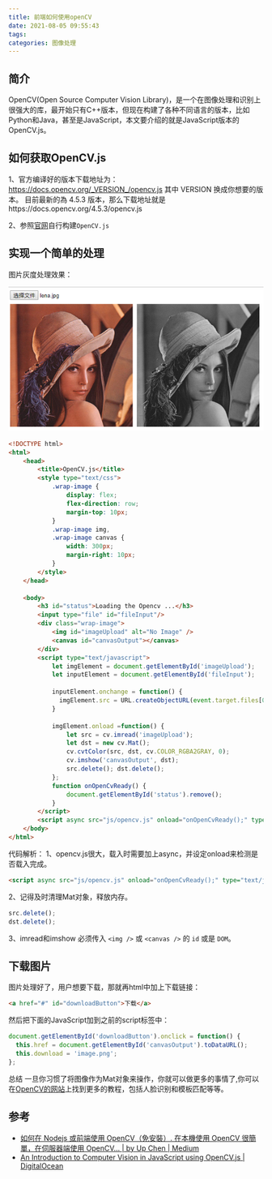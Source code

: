 ```yaml
---
title: 前端如何使用openCV
date: 2021-08-05 09:55:43
tags:
categories: 图像处理
---
```


## 简介
OpenCV(Open Source Computer Vision Library)，是一个在图像处理和识别上很强大的库，最开始只有C++版本，但现在构建了各种不同语言的版本，比如Python和Java，甚至是JavaScript，本文要介绍的就是JavaScript版本的OpenCV.js。

## 如何获取OpenCV.js
1、官方编译好的版本下载地址为：
https://docs.opencv.org/_VERSION_/opencv.js
其中 VERSION 换成你想要的版本。
目前最新的為 4.5.3 版本，那么下载地址就是https://docs.opencv.org/4.5.3/opencv.js

2、参照[官网](https://docs.opencv.org/4.5.3/d4/da1/tutorial_js_setup.html)自行构建`OpenCV.js`

## 实现一个简单的处理
图片灰度处理效果：

![color_gray](../images/2021/color_gray.png)

```html
<!DOCTYPE html>
<html>
    <head>
        <title>OpenCV.js</title>
        <style type="text/css">
            .wrap-image {
                display: flex;
                flex-direction: row;
                margin-top: 10px;
            }
            .wrap-image img,
            .wrap-image canvas {
                width: 300px;
                margin-right: 10px;
            }
        </style>
    </head>

    <body>
        <h3 id="status">Loading the Opencv ...</h3>
        <input type="file" id="fileInput"/>
        <div class="wrap-image">
            <img id="imageUpload" alt="No Image" />
            <canvas id="canvasOutput"></canvas>
        </div>
        <script type="text/javascript">
            let imgElement = document.getElementById('imageUpload');
            let inputElement = document.getElementById('fileInput');

            inputElement.onchange = function() {
              imgElement.src = URL.createObjectURL(event.target.files[0]);
            }

            imgElement.onload =function() {
                let src = cv.imread('imageUpload');
                let dst = new cv.Mat();
                cv.cvtColor(src, dst, cv.COLOR_RGBA2GRAY, 0);
                cv.imshow('canvasOutput', dst);
                src.delete(); dst.delete();
            };
            function onOpenCvReady() {
                document.getElementById('status').remove();
            }
        </script>
        <script async src="js/opencv.js" onload="onOpenCvReady();" type="text/javascript"></script>
    </body>
</html>
```

代码解析：
1、opencv.js很大，载入时需要加上async，并设定onload来检测是否载入完成。

```html
<script async src="js/opencv.js" onload="onOpenCvReady();" type="text/javascript"></script>
```

2、记得及时清理Mat对象，释放内存。

```javascript
src.delete();
dst.delete();
```

3、imread和imshow 必须传入 `<img />` 或 `<canvas />` 的 `id` 或是 `DOM`。

## 下载图片
图片处理好了，用户想要下载，那就再html中加上下载链接：

```html
<a href="#" id="downloadButton">下载</a>
```

然后把下面的JavaScript加到之前的script标签中：

```javascript
document.getElementById('downloadButton').onclick = function() {
  this.href = document.getElementById('canvasOutput').toDataURL();
  this.download = 'image.png';
};
```

总结
一旦你习惯了将图像作为Mat对象来操作，你就可以做更多的事情了,你可以在[OpenCV的网站](https://docs.opencv.org/4.5.3/d5/d10/tutorial_js_root.html)上找到更多的教程，包括人脸识别和模板匹配等等。

## 参考
- [如何在 Nodejs 或前端使用 OpenCV（免安裝）. 在本機使用 OpenCV 很簡單，在伺服器端使用 OpenCV… | by Up Chen | Medium](https://hi-upchen.medium.com/%E5%A6%82%E4%BD%95%E5%9C%A8-nodejs-%E6%88%96%E5%89%8D%E7%AB%AF%E4%BD%BF%E7%94%A8-opencv-%E5%85%8D%E5%AE%89%E8%A3%9D-cc2fea289054)
- [An Introduction to Computer Vision in JavaScript using OpenCV.js | DigitalOcean](https://www.digitalocean.com/community/tutorials/introduction-to-computer-vision-in-javascript-using-opencvjs)
